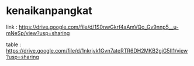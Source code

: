 # kenaikanpangkat

link : https://drive.google.com/file/d/1S0nwGkrf4aAmVQo_Gv9nnp5__u-mNeSp/view?usp=sharing

table : https://drive.google.com/file/d/1nkrjvk1Gvn7ateRTR6DH2MKB2giG5II1/view?usp=sharing
